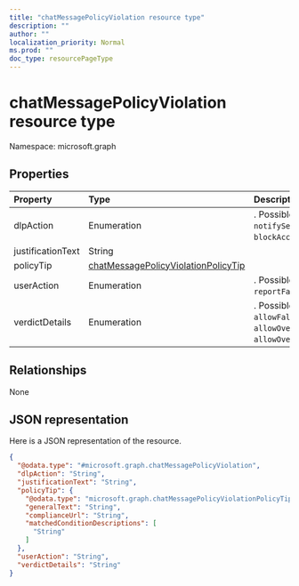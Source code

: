 ```yaml
---
title: "chatMessagePolicyViolation resource type"
description: ""
author: ""
localization_priority: Normal
ms.prod: ""
doc_type: resourcePageType
---
```


# chatMessagePolicyViolation resource type


Namespace: microsoft.graph



## Properties
|Property|Type|Description|
|:---|:---|:---|
|dlpAction|Enumeration|. Possible values are: `none`, `notifySender`, `blockAccess`, `blockAccessExternal`.|
|justificationText|String||
|policyTip|[chatMessagePolicyViolationPolicyTip](../resources/chatmessagepolicyviolationpolicytip.md)||
|userAction|Enumeration|. Possible values are: `none`, `override`, `reportFalsePositive`.|
|verdictDetails|Enumeration|. Possible values are: `none`, `allowFalsePositiveOverride`, `allowOverrideWithoutJustification`, `allowOverrideWithJustification`.|

## Relationships
None

## JSON representation
Here is a JSON representation of the resource.
<!-- {
  "blockType": "resource",
  "@odata.type": "microsoft.graph.chatMessagePolicyViolation"
}
-->
``` json
{
  "@odata.type": "#microsoft.graph.chatMessagePolicyViolation",
  "dlpAction": "String",
  "justificationText": "String",
  "policyTip": {
    "@odata.type": "microsoft.graph.chatMessagePolicyViolationPolicyTip",
    "generalText": "String",
    "complianceUrl": "String",
    "matchedConditionDescriptions": [
      "String"
    ]
  },
  "userAction": "String",
  "verdictDetails": "String"
}
```

